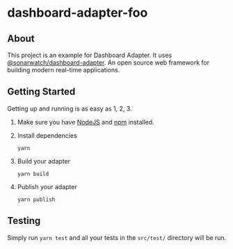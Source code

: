 # dashboard-adapter-foo

>

## About

This project is an example for Dashboard Adapter. It uses [@sonarwatch/dashboard-adapter](https://github.com/sonarwatch/dashboard-adapter). An open source web framework for building modern real-time applications.

## Getting Started

Getting up and running is as easy as 1, 2, 3.

1. Make sure you have [NodeJS](https://nodejs.org/) and [npm](https://www.npmjs.com/) installed.
2. Install dependencies

    ```
    yarn
    ```

3. Build your adapter

    ```
    yarn build
    ```

3. Publish your adapter

    ```
    yarn publish
    ```

## Testing

Simply run `yarn test` and all your tests in the `src/test/` directory will be run.
